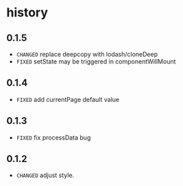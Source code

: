 # history

## 0.1.5

* `CHANGED` replace deepcopy with lodash/cloneDeep
* `FIXED` setState may be triggered in componentWillMount

## 0.1.4

* `FIXED` add currentPage default value

## 0.1.3

* `FIXED` fix processData bug 

## 0.1.2

* `CHANGED` adjust style.